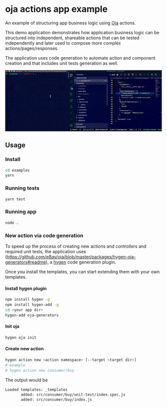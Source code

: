 # oja actions app example

An example of structuring app business logic using [Oja](https://github.com/eBay/oja#readme) actions.

This demo application demonstrates how application business logic can be structured into independent, shareable actions that can be tested independently and later used to compose more complex actions/pages/responses.

The application uses code generation to automate action and component creation and that includes unit tests generation as well.

<p align="center">
    <img src="demo.gif" width="1000"/>
</p>

## Usage

### Install
```bash
cd examples
yarn
```

### Running tests

```bash
yarn test
```

### Running app
```bash
node .
```

### New action via code generation

To speed up the process of creating new actions and controllers and required unit tests, the application uses (https://github.com/eBay/oja/blob/master/packages/hygen-oja-generators#readme), a [hygen](https://www.hygen.io/) code generation plugin.

Once you install the templates, you can start extending them with your own templates.

#### Install hygen plugin

```bash
npm install hygen -g
npm install hygen-add -g
cd <your app dir>
hygen-add oja-generators
```

#### Init oja

```bash
hygen oja init
```

#### Create new action

```bash
hygen action new <action namespace> [--target <target dir>]
# example
# hygen action new consumer/buy
```

The output would be
```
Loaded templates: _templates
       added: src/consumer/buy/unit-test/index.spec.js
       added: src/consumer/buy/index.js
```